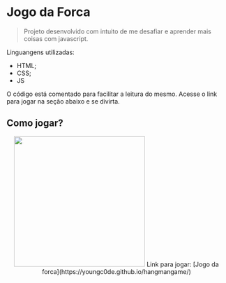 # Jogo da Forca

>
> Projeto desenvolvido com intuito de me desafiar e 
> aprender mais coisas com javascript.
>

Linguangens utilizadas:
- HTML;
- CSS;
- JS

O código está comentado para facilitar a leitura do mesmo.
Acesse o link para jogar na seção abaixo e se divirta.

## Como jogar?

<div align='center'>
<img src="https://user-images.githubusercontent.com/68437256/162635814-7c477773-94f0-43ca-8219-35ebdce264be.png" width="300">
Link para jogar: [Jogo da forca](https://youngc0de.github.io/hangmangame/)
</div>
